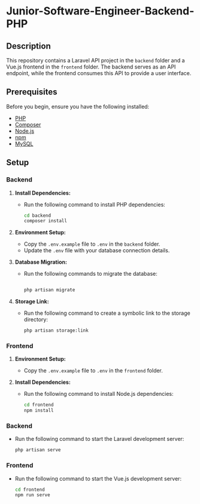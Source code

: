 # Junior-Software-Engineer-Backend-PHP

## Description

This repository contains a Laravel API project in the `backend` folder and a Vue.js frontend in the `frontend` folder. The backend serves as an API endpoint, while the frontend consumes this API to provide a user interface.

## Prerequisites

Before you begin, ensure you have the following installed:

- [PHP](https://www.php.net/)
- [Composer](https://getcomposer.org/)
- [Node.js](https://nodejs.org/)
- [npm](https://www.npmjs.com/)
- [MySQL](https://www.mysql.com/)

## Setup

### Backend


1. **Install Dependencies:**
   - Run the following command to install PHP dependencies:
     ```bash
     cd backend
     composer install
     ```
2. **Environment Setup:**
   - Copy the `.env.example` file to `.env` in the `backend` folder.
   - Update the `.env` file with your database connection details.
3. **Database Migration:**
   - Run the following commands to migrate the database:
     ```bash
     
     php artisan migrate
     ```

4. **Storage Link:**
   - Run the following command to create a symbolic link to the storage directory:
     ```bash
     php artisan storage:link
     ```



### Frontend

1. **Environment Setup:**
   - Copy the `.env.example` file to `.env` in the `frontend` folder.

2. **Install Dependencies:**
   - Run the following command to install Node.js dependencies:
     ```bash
     cd frontend
     npm install
     ```



### Backend

- Run the following command to start the Laravel development server:
  ```bash
  php artisan serve

### Frontend

- Run the following command to start the Vue.js development server:
  ```bash
  cd frontend
  npm run serve
